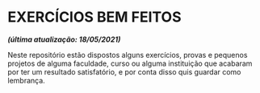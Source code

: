 # EXERCÍCIOS BEM FEITOS
**_(última atualização: 18/05/2021)_**

Neste repositório estão dispostos alguns exercícios, provas e pequenos projetos de alguma faculdade, curso ou alguma instituição que acabaram por ter um resultado satisfatório, e por conta disso quis guardar como lembrança.
